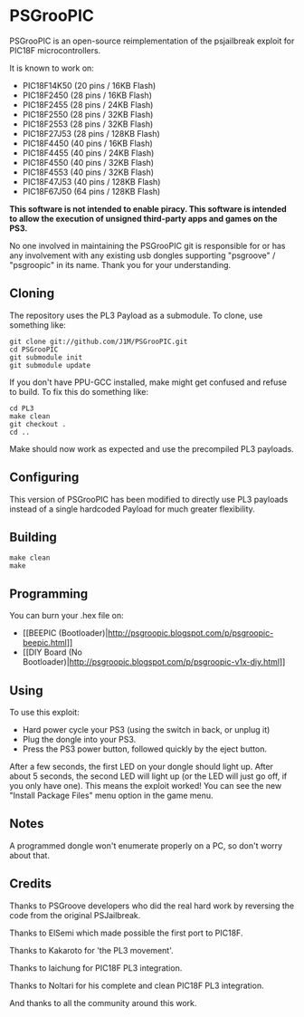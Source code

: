 PSGrooPIC
========

PSGrooPIC is an open-source reimplementation of the psjailbreak exploit for PIC18F microcontrollers.

It is known to work on:

- PIC18F14K50 (20 pins / 16KB Flash)
- PIC18F2450 (28 pins / 16KB Flash)
- PIC18F2455 (28 pins / 24KB Flash)
- PIC18F2550 (28 pins / 32KB Flash)
- PIC18F2553 (28 pins / 32KB Flash)
- PIC18F27J53 (28 pins / 128KB Flash)
- PIC18F4450 (40 pins / 16KB Flash)
- PIC18F4455 (40 pins / 24KB Flash)
- PIC18F4550 (40 pins / 32KB Flash)
- PIC18F4553 (40 pins / 32KB Flash)
- PIC18F47J53 (40 pins / 128KB Flash)
- PIC18F67J50 (64 pins / 128KB Flash)

**This software is not intended to enable piracy. This software is intended to allow the execution of unsigned third-party apps and games on the PS3.**

No one involved in maintaining the PSGrooPIC git is responsible for or has any involvement with any existing usb dongles supporting "psgroove" / "psgroopic" in its name. Thank you for your understanding.


Cloning
-------
The repository uses the PL3 Payload as a submodule.  To clone, use something like:

    git clone git://github.com/J1M/PSGrooPIC.git
    cd PSGrooPIC
    git submodule init
    git submodule update

If you don't have PPU-GCC installed, make might get confused and refuse to build. To fix this do something like:

    cd PL3
    make clean
    git checkout .
    cd ..

Make should now work as expected and use the precompiled PL3 payloads.


Configuring
-----------

This version of PSGrooPIC has been modified to directly use PL3 payloads instead of a single hardcoded Payload for much greater flexibility.


Building
--------

    make clean
    make

	
Programming
--------

You can burn your .hex file on:

* [[BEEPIC (Bootloader)|http://psgroopic.blogspot.com/p/psgroopic-beepic.html]]
* [[DIY Board (No Bootloader)|http://psgroopic.blogspot.com/p/psgroopic-v1x-diy.html]]
	

Using
-----
To use this exploit:
  
* Hard power cycle your PS3 (using the switch in back, or unplug it)
* Plug the dongle into your PS3.
* Press the PS3 power button, followed quickly by the eject button.

After a few seconds, the first LED on your dongle should light up.
After about 5 seconds, the second LED will light up (or the LED will just go off, if you only have one).  This means the exploit worked!
You can see the new "Install Package Files" menu option in the game menu.


Notes
-----
A programmed dongle won't enumerate properly on a PC, so don't worry about that.


Credits
-------
Thanks to PSGroove developers who did the real hard work by reversing the code from the original PSJailbreak.

Thanks to ElSemi which made possible the first port to PIC18F.

Thanks to Kakaroto for 'the PL3 movement'.

Thanks to laichung for PIC18F PL3 integration.

Thanks to Noltari for his complete and clean PIC18F PL3 integration.

And thanks to all the community around this work.